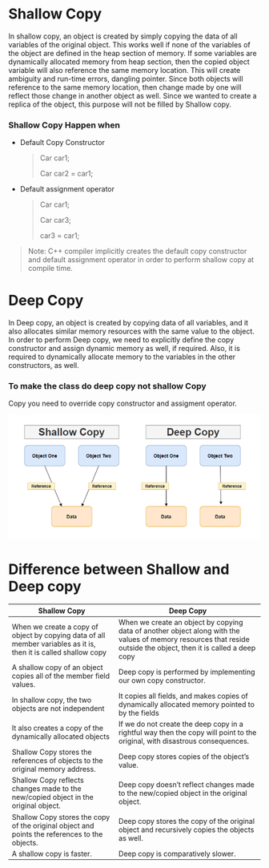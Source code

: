 # Shallow Copy

In shallow copy, an object is created by simply copying the data of all variables of the original object. This works well if none of the variables of the object are defined in the heap section of memory. If some variables are dynamically allocated memory from heap section, then the copied object variable will also reference the same memory location.
This will create ambiguity and run-time errors, dangling pointer. Since both objects will reference to the same memory location, then change made by one will reflect those change in another object as well. Since we wanted to create a replica of the object, this purpose will not be filled by Shallow copy. 

### Shallow Copy Happen when
- Default Copy Constructor
    > Car car1;
    >
    > Car car2 = car1;
- Default assignment operator
    > Car car1;
    >
    > Car car3;
    >
    > car3 = car1;


> Note: C++ compiler implicitly creates the default copy constructor and default assignment operator in order to perform shallow copy at compile time.


# Deep Copy
In Deep copy, an object is created by copying data of all variables, and it also allocates similar memory resources with the same value to the object. In order to perform Deep copy, we need to explicitly define the copy constructor and assign dynamic memory as well, if required. Also, it is required to dynamically allocate memory to the variables in the other constructors, as well.

### To make the class do deep copy not shallow Copy
Copy you need to override copy constructor and assigment operator.


![](/assets/images/shallow-vs-deep-copy.png)



# Difference between Shallow and Deep copy

| Shallow Copy | Deep Copy |
| --- | --- |
|When we create a copy of object by copying data of all member variables as it is, then it is called shallow copy|When we create an object by copying data of another object along with the values of memory resources that reside outside the object, then it is called a deep copy|
|A shallow copy of an object copies all of the member field values.|Deep copy is performed by implementing our own copy constructor.|
|In shallow copy, the two objects are not independent|It copies all fields, and makes copies of dynamically allocated memory pointed to by the fields|
|It also creates a copy of the dynamically allocated objects|If we do not create the deep copy in a rightful way then the copy will point to the original, with disastrous consequences.|
|Shallow Copy stores the references of objects to the original memory address.|Deep copy stores copies of the object’s value.|
|Shallow Copy reflects changes made to the new/copied object in the original object.|Deep copy doesn’t reflect changes made to the new/copied object in the original object.|
|Shallow Copy stores the copy of the original object and points the references to the objects.|Deep copy stores the copy of the original object and recursively copies the objects as well.|
|A shallow copy is faster.|Deep copy is comparatively slower.|




